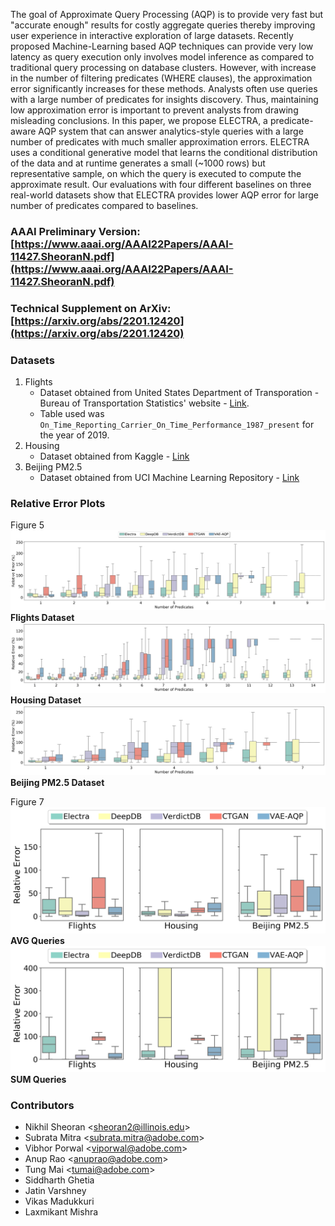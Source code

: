 The goal of Approximate Query Processing (AQP) is to provide very fast but "accurate enough" results for costly aggregate queries thereby improving user experience in interactive exploration of large datasets. Recently proposed Machine-Learning based AQP techniques can provide very low latency as query execution only involves model inference as compared to traditional query processing on database clusters. However, with increase in the number of filtering predicates (WHERE clauses), the approximation error significantly increases for these methods. Analysts often use queries with a large number of predicates for insights discovery. Thus, maintaining low approximation error is important to prevent analysts from drawing misleading conclusions. In this paper, we propose ELECTRA, a predicate-aware AQP system that can answer analytics-style queries with a large number of predicates with much smaller approximation errors. ELECTRA uses a conditional generative model that learns the conditional distribution of the data and at runtime generates a small (~1000 rows) but representative sample, on which the query is executed to compute the approximate result. Our evaluations with four different baselines on three real-world datasets show that ELECTRA provides lower AQP error for large number of predicates compared to baselines.


### AAAI Preliminary Version: [https://www.aaai.org/AAAI22Papers/AAAI-11427.SheoranN.pdf](https://www.aaai.org/AAAI22Papers/AAAI-11427.SheoranN.pdf)
### Technical Supplement on ArXiv: [https://arxiv.org/abs/2201.12420](https://arxiv.org/abs/2201.12420)


### Datasets

1. Flights
    * Dataset obtained from United States Department of Transporation - Bureau of Transportation Statistics' website - [Link](https://transtats.bts.gov/).
    * Table used was `On_Time_Reporting_Carrier_On_Time_Performance_1987_present` for the year of 2019.
2. Housing
    * Dataset obtained from Kaggle - [Link](https://www.kaggle.com/ruiqurm/lianjia/version/2)
3. Beijing PM2.5
    * Dataset obtained from UCI Machine Learning Repository - [Link](https://archive.ics.uci.edu/ml/datasets/Beijing+PM2.5+Data)

### Relative Error Plots

Figure 5
![Figure 5a](/relative_error_plots/Figure5_a.png)
**Flights Dataset**
![Figure 5b](/relative_error_plots/Figure5_b.png)
**Housing Dataset**
![Figure 5c](/relative_error_plots/Figure5_c.png)
**Beijing PM2.5 Dataset**

Figure 7
![Figure 7a](/relative_error_plots/Figure7_a.png)
**AVG Queries**
![Figure 7b](/relative_error_plots/Figure7_b.png)
**SUM Queries**

### Contributors
- Nikhil Sheoran <<sheoran2@illinois.edu>>
- Subrata Mitra <<subrata.mitra@adobe.com>>
- Vibhor Porwal <<viporwal@adobe.com>>
- Anup Rao <<anuprao@adobe.com>>
- Tung Mai <<tumai@adobe.com>>
- Siddharth Ghetia
- Jatin Varshney
- Vikas Madukkuri
- Laxmikant Mishra
